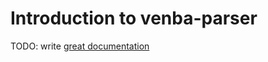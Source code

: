 # Introduction to venba-parser

TODO: write [great documentation](http://jacobian.org/writing/great-documentation/what-to-write/)
